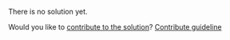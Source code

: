 
There is no solution yet.

Would you like to [contribute to the solution](https://github.com/BFEdev/BFE.dev-solutions/blob/main/question/object-freeze_en.md)? [Contribute guideline](https://github.com/BFEdev/BFE.dev-solutions#how-to-contribute)
